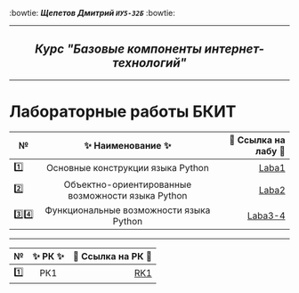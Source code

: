 :bowtie:
***Щепетов Дмитрий `ИУ5-32Б`*** 
:bowtie:
</p>

___

<h2 align="center"><i>Курс "Базовые компоненты интернет-технологий"</i></h2>

___


#   **Лабораторные работы БКИТ**


| №| :sparkles: Наименование :sparkles:   |:round_pushpin: Ссылка на лабу :round_pushpin:|
| ------------- |:------------------:| -----:|
| :one: | Основные конструкции языка Python   | [Laba1](https://github.com/sh-dimitrij/BCIT_3_term/tree/main/Laba1) |
| :two: | Объектно-ориентированные возможности языка Python  | [Laba2](https://github.com/sh-dimitrij/BCIT_3_term/tree/main/Laba2) |
| :three::four: | Функциональные возможности языка Python | [Laba3-4](https://github.com/sh-dimitrij/BCIT_3_term/tree/main/Laba3-4)  |

___

| №| :sparkles: РК :sparkles:   |:round_pushpin: Ссылка на РК :round_pushpin:|
| ------------- |:------------------:| -----:|
| :one: | РК1   | [RK1](https://github.com/sh-dimitrij/BCIT_3_term/blob/main/RK1/%D0%A9%D0%B5%D0%BF%D0%B5%D1%82%D0%BE%D0%B2%20%D0%98%D0%A35-32%D0%91%20%D0%91%D0%9A%D0%98%D0%A2%20%D0%A0%D0%9A1.pdf)|
